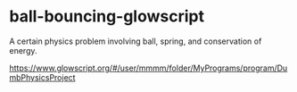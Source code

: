 # ball-bouncing-glowscript

A certain physics problem involving ball, spring, and conservation of energy.

https://www.glowscript.org/#/user/mmmm/folder/MyPrograms/program/DumbPhysicsProject
